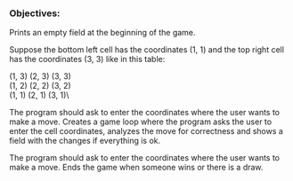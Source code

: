 ### Objectives:

Prints an empty field at the beginning of the game.

Suppose the bottom left cell has the coordinates (1, 1) and the top right cell has the coordinates (3, 3) like in this table:

(1, 3) (2, 3) (3, 3)\
(1, 2) (2, 2) (3, 2)\
(1, 1) (2, 1) (3, 1)\

The program should ask to enter the coordinates where the user wants to make a move.
Creates a game loop where the program asks the user to enter the cell coordinates, analyzes the move for correctness and shows a field with the changes if everything is ok.

The program should ask to enter the coordinates where the user wants to make a move.
Ends the game when someone wins or there is a draw.

